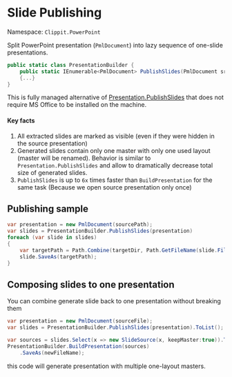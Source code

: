 # Slide Publishing

Namespace: `Clippit.PowerPoint`

Split PowerPoint presentation (`PmlDocument`) into lazy sequence of one-slide presentations.

```csharp
public static class PresentationBuilder {
    public static IEnumerable<PmlDocument> PublishSlides(PmlDocument src)
    {...}
}
```

This is fully managed alternative of [Presentation.PublishSlides](https://docs.microsoft.com/en-us/office/vba/api/powerpoint.presentation.publishslides) that does not require MS Office to be installed on the machine.

#### Key facts

1. All extracted slides are marked as visible (even if they were hidden in the source presentation)
1. Generated slides contain only one master with only one used layout (master will be renamed). Behavior is similar to `Presentation.PublishSlides` and allow to dramatically decrease total size of generated slides.
1. `PublishSlides` is up to `6x` times faster than `BuildPresentation` for the same task (Because we open source presentation only once)

## Publishing sample

```csharp {highlight:[2]}
var presentation = new PmlDocument(sourcePath);
var slides = PresentationBuilder.PublishSlides(presentation)
foreach (var slide in slides)
{
    var targetPath = Path.Combine(targetDir, Path.GetFileName(slide.FileName))
    slide.SaveAs(targetPath);
}
```

## Composing slides to one presentation

You can combine generate slide back to one presentation without breaking them

```csharp {highlight:['4-5']}
var presentation = new PmlDocument(sourceFile);
var slides = PresentationBuilder.PublishSlides(presentation).ToList();

var sources = slides.Select(x => new SlideSource(x, keepMaster:true)).ToList();
PresentationBuilder.BuildPresentation(sources)
    .SaveAs(newFileName);
```

this code will generate presentation with multiple one-layout masters.